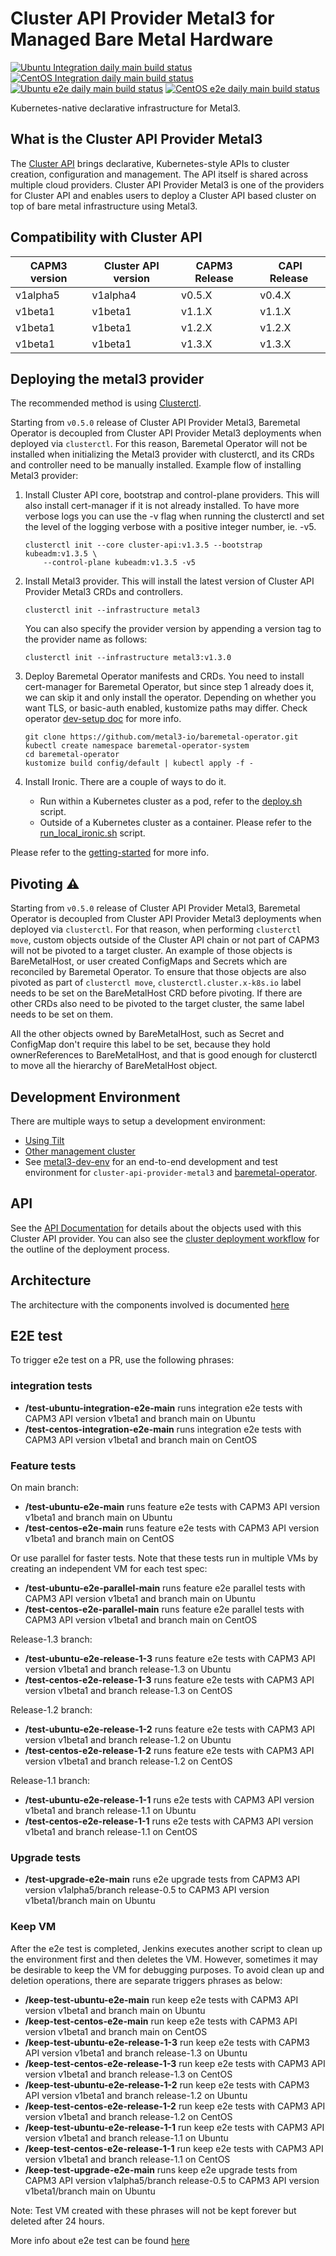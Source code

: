 # Cluster API Provider Metal3 for Managed Bare Metal Hardware

[![Ubuntu Integration daily main build status](https://jenkins.nordix.org/buildStatus/icon?job=metal3_daily_main_integration_test_ubuntu&subject=Ubuntu%20daily%20main)](https://jenkins.nordix.org/view/Metal3%20Periodic/job/metal3_daily_main_integration_test_ubuntu/)
[![CentOS Integration daily main build status](https://jenkins.nordix.org/buildStatus/icon?job=metal3_daily_main_integration_test_centos&subject=CentOS%20daily%20main)](https://jenkins.nordix.org/view/Metal3%20Periodic/job/metal3_daily_main_integration_test_centos/)
[![Ubuntu e2e daily main build status](https://jenkins.nordix.org/buildStatus/icon?job=metal3_daily_main_e2e_test_ubuntu/&subject=Ubuntu%20E2E%20daily%20main)](https://jenkins.nordix.org/view/Metal3%20Periodic/job/metal3_daily_main_e2e_test_ubuntu/)
[![CentOS e2e daily main build status](https://jenkins.nordix.org/buildStatus/icon?job=metal3_daily_main_e2e_test_centos/&subject=CentOS%20E2E%20daily%20main)](https://jenkins.nordix.org/view/Metal3%20Periodic/job/metal3_daily_main_e2e_test_centos/)

Kubernetes-native declarative infrastructure for Metal3.

## What is the Cluster API Provider Metal3

The [Cluster API](https://github.com/kubernetes-sigs/cluster-api/) brings declarative,
Kubernetes-style APIs to cluster creation, configuration and management. The API
itself is shared across multiple cloud providers. Cluster API Provider Metal3 is
one of the providers for Cluster API and enables users to deploy a Cluster API based
cluster on top of bare metal infrastructure using Metal3.

## Compatibility with Cluster API

| CAPM3 version | Cluster API version | CAPM3 Release | CAPI Release |
|---------------|---------------------|---------------|--------------|
| v1alpha5      | v1alpha4            | v0.5.X        | v0.4.X       |
| v1beta1       | v1beta1             | v1.1.X        | v1.1.X       |
| v1beta1       | v1beta1             | v1.2.X        | v1.2.X       |
| v1beta1       | v1beta1             | v1.3.X        | v1.3.X       |

## Deploying the metal3 provider

The recommended method is using
[Clusterctl](https://main.cluster-api.sigs.k8s.io/clusterctl/overview.html).

Starting from `v0.5.0` release of Cluster API Provider Metal3, Baremetal Operator is decoupled
from Cluster API Provider Metal3 deployments when deployed via `clusterctl`. For this reason,
Baremetal Operator will not be installed when initializing the Metal3 provider with clusterctl,
and its CRDs and controller need to be manually installed. Example flow of installing Metal3
provider:

1. Install Cluster API core, bootstrap and control-plane providers. This will also install
  cert-manager if it is not already installed. To have more verbose logs you can use the -v flag
  when running the clusterctl and set the level of the logging verbose with a positive integer number, ie. -v5.

    ```shell
    clusterctl init --core cluster-api:v1.3.5 --bootstrap kubeadm:v1.3.5 \
        --control-plane kubeadm:v1.3.5 -v5
    ```

1. Install Metal3 provider. This will install the latest version of Cluster API Provider Metal3 CRDs and controllers.

    ```shell
    clusterctl init --infrastructure metal3
    ```

    You can also specify the provider version by appending a version tag to the provider name as follows:

    ```shell
    clusterctl init --infrastructure metal3:v1.3.0
    ```

1. Deploy Baremetal Operator manifests and CRDs. You need to install cert-manager for Baremetal Operator,
  but since step 1 already does it, we can skip it and only install the operator. Depending on
  whether you want TLS, or basic-auth enabled, kustomize paths may differ. Check operator [dev-setup doc](https://github.com/metal3-io/baremetal-operator/blob/main/docs/dev-setup.md)
  for more info.

    ```shell
    git clone https://github.com/metal3-io/baremetal-operator.git
    kubectl create namespace baremetal-operator-system
    cd baremetal-operator
    kustomize build config/default | kubectl apply -f -
    ```

1. Install Ironic. There are a couple of ways to do it.
    - Run within a Kubernetes cluster as a pod, refer to the [deploy.sh](https://github.com/metal3-io/baremetal-operator/blob/main/tools/deploy.sh)
      script.
    - Outside of a Kubernetes cluster as a container. Please refer to the [run_local_ironic.sh](https://github.com/metal3-io/baremetal-operator/blob/main/tools/run_local_ironic.sh) script.

Please refer to the [getting-started](docs/getting-started.md) for more info.

## Pivoting ⚠️

Starting from `v0.5.0` release of Cluster API Provider Metal3, Baremetal Operator is decoupled
from Cluster API Provider Metal3 deployments when deployed via `clusterctl`. For that reason,
when performing `clusterctl move`, custom objects outside of the Cluster API chain or not part
of CAPM3 will not be pivoted to a target cluster. An example of those objects is BareMetalHost, or
user created ConfigMaps and Secrets which are reconciled by Baremetal Operator. To ensure that those objects are
also pivoted as part of `clusterctl move`, `clusterctl.cluster.x-k8s.io` label needs to be set
on the BareMetalHost CRD before pivoting. If there are other CRDs also need to be pivoted to the
target cluster, the same label needs to be set on them.

All the other objects owned by BareMetalHost, such as Secret and ConfigMap don't require this
label to be set, because they hold ownerReferences to BareMetalHost, and that is good enough
for clusterctl to move all the hierarchy of BareMetalHost object.

## Development Environment

There are multiple ways to setup a development environment:

- [Using Tilt](docs/dev-setup.md#tilt-development-environment)
- [Other management cluster](docs/dev-setup.md#development-using-Kind-or-Minikube)
- See [metal3-dev-env](https://github.com/metal3-io/metal3-dev-env) for an
  end-to-end development and test environment for
  `cluster-api-provider-metal3` and
  [baremetal-operator](https://github.com/metal3-io/baremetal-operator).

## API

See the [API Documentation](docs/api.md) for details about the objects used with
this Cluster API provider. You can also see the [cluster deployment
workflow](docs/deployment_workflow.md) for the outline of the
deployment process.

## Architecture

The architecture with the components involved is documented [here](docs/architecture.md)

## E2E test

To trigger e2e test on a PR, use the following phrases:

### integration tests

- **/test-ubuntu-integration-e2e-main** runs integration e2e tests with CAPM3 API version v1beta1 and branch main on Ubuntu
- **/test-centos-integration-e2e-main** runs integration e2e tests with CAPM3 API version v1beta1 and branch main on CentOS

### Feature tests

On main branch:

- **/test-ubuntu-e2e-main** runs feature e2e tests with CAPM3 API version v1beta1 and branch main on Ubuntu
- **/test-centos-e2e-main** runs feature e2e tests with CAPM3 API version v1beta1 and branch main on CentOS

Or use parallel for faster tests. Note that these tests run in multiple VMs by creating an independent VM for each test spec:

- **/test-ubuntu-e2e-parallel-main** runs feature e2e parallel tests with CAPM3 API version v1beta1 and branch main on Ubuntu
- **/test-centos-e2e-parallel-main** runs feature e2e parallel tests with CAPM3 API version v1beta1 and branch main on CentOS

Release-1.3 branch:

- **/test-ubuntu-e2e-release-1-3** runs feature e2e tests with CAPM3 API version v1beta1 and branch release-1.3 on Ubuntu
- **/test-centos-e2e-release-1-3** runs feature e2e tests with CAPM3 API version v1beta1 and branch release-1.3 on CentOS

Release-1.2 branch:

- **/test-ubuntu-e2e-release-1-2** runs feature e2e tests with CAPM3 API version v1beta1 and branch release-1.2 on Ubuntu
- **/test-centos-e2e-release-1-2** runs feature e2e tests with CAPM3 API version v1beta1 and branch release-1.2 on CentOS

Release-1.1 branch:

- **/test-ubuntu-e2e-release-1-1** runs e2e tests with CAPM3 API version v1beta1 and branch release-1.1 on Ubuntu
- **/test-centos-e2e-release-1-1** runs e2e tests with CAPM3 API version v1beta1 and branch release-1.1 on CentOS

### Upgrade tests

- **/test-upgrade-e2e-main** runs e2e upgrade tests from CAPM3 API version v1alpha5/branch release-0.5 to CAPM3 API version v1beta1/branch main on Ubuntu

### Keep VM

After the e2e test is completed, Jenkins executes another script to clean up the environment first and then deletes the VM. However, sometimes it may be desirable to keep the VM for debugging purposes. To avoid clean up
and deletion operations, there are separate triggers phrases as below:

- **/keep-test-ubuntu-e2e-main** run keep e2e tests with CAPM3 API version v1beta1 and branch main on Ubuntu
- **/keep-test-centos-e2e-main** run keep e2e tests with CAPM3 API version v1beta1 and branch main on CentOS
- **/keep-test-ubuntu-e2e-release-1-3** run keep e2e tests with CAPM3 API version v1beta1 and branch release-1.3 on Ubuntu
- **/keep-test-centos-e2e-release-1-3** run keep e2e tests with CAPM3 API version v1beta1 and branch release-1.3 on CentOS
- **/keep-test-ubuntu-e2e-release-1-2** run keep e2e tests with CAPM3 API version v1beta1 and branch release-1.2 on Ubuntu
- **/keep-test-centos-e2e-release-1-2** run keep e2e tests with CAPM3 API version v1beta1 and branch release-1.2 on CentOS
- **/keep-test-ubuntu-e2e-release-1-1** run keep e2e tests with CAPM3 API version v1beta1 and branch release-1.1 on Ubuntu
- **/keep-test-centos-e2e-release-1-1** run keep e2e tests with CAPM3 API version v1beta1 and branch release-1.1 on CentOS
- **/keep-test-upgrade-e2e-main** runs keep e2e upgrade tests from CAPM3 API version v1alpha5/branch release-0.5 to CAPM3 API version v1beta1/branch main on Ubuntu

Note: Test VM created with these phrases will not be kept forever but deleted after 24 hours.

More info about e2e test can be found [here](docs/e2e-test.md)
